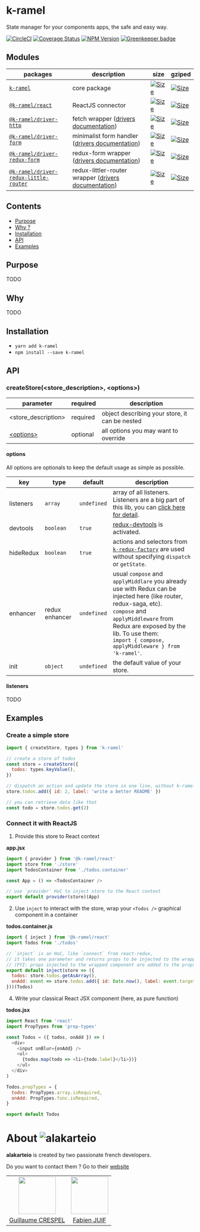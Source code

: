 # k-ramel

State manager for your components apps, the safe and easy way.

[![CircleCI](https://circleci.com/gh/alakarteio/k-ramel.svg?style=shield)](https://circleci.com/gh/alakarteio/k-ramel) [![Coverage Status](https://coveralls.io/repos/github/alakarteio/k-ramel/badge.svg?branch=master)](https://coveralls.io/github/alakarteio/k-ramel?branch=master) [![NPM Version](https://badge.fury.io/js/k-ramel.svg)](https://www.npmjs.com/package/k-ramel) [![Greenkeeper badge](https://badges.greenkeeper.io/alakarteio/k-ramel.svg)](https://greenkeeper.io/)

## Modules
| packages | description | size | gziped |
| -- | -- | -- | -- |
| [`k-ramel`](./packages/k-ramel/README.md) | core package | [![Size](http://img.badgesize.io/alakarteio/k-ramel/master/packages/k-ramel/dist/index.es.js.svg)]() | [![Size](http://img.badgesize.io/alakarteio/k-ramel/master/packages/k-ramel/dist/index.es.js.svg?compression=gzip)]() |
| [`@k-ramel/react`](./packages/connectors/react/README.md) | ReactJS connector | [![Size](http://img.badgesize.io/alakarteio/k-ramel/master/packages/connectors/react/dist/index.es.js.svg)]() | [![Size](http://img.badgesize.io/alakarteio/k-ramel/master/packages/connectors/react/dist/index.es.js.svg?compression=gzip)]() |
| [`@k-ramel/driver-http`](./packages/drivers/http/README.md) | fetch wrapper ([drivers documentation](./packages/k-ramel/doc/DRIVERS.md)) | [![Size](http://img.badgesize.io/alakarteio/k-ramel/master/packages/drivers/http/dist/index.es.js.svg)]() | [![Size](http://img.badgesize.io/alakarteio/k-ramel/master/packages/drivers/http/dist/index.es.js.svg?compression=gzip)]() |
| [`@k-ramel/driver-form`](./packages/drivers/form/README.md) | minimalist form handler ([drivers documentation](./packages/k-ramel/doc/DRIVERS.md)) | [![Size](http://img.badgesize.io/alakarteio/k-ramel/master/packages/drivers/form/dist/index.es.js.svg)]() | [![Size](http://img.badgesize.io/alakarteio/k-ramel/master/packages/drivers/form/dist/index.es.js.svg?compression=gzip)]() |
| [`@k-ramel/driver-redux-form`](./packages/drivers/redux-form/README.md) | redux-form  wrapper ([drivers documentation](./packages/k-ramel/doc/DRIVERS.md)) | [![Size](http://img.badgesize.io/alakarteio/k-ramel/master/packages/drivers/redux-form/dist/index.es.js.svg)]() | [![Size](http://img.badgesize.io/alakarteio/k-ramel/master/packages/drivers/redux-form/dist/index.es.js.svg?compression=gzip)]() |
| [`@k-ramel/driver-redux-little-router`](./packages/drivers/redux-little-router/README.MD) | redux-littler-router wrapper ([drivers documentation](./packages/k-ramel/doc/DRIVERS.md))  | [![Size](http://img.badgesize.io/alakarteio/k-ramel/master/packages/drivers/redux-little-router/dist/index.es.js.svg)]() | [![Size](http://img.badgesize.io/alakarteio/k-ramel/master/packages/drivers/redux-little-router/dist/index.es.js.svg?compression=gzip)]() |

## Contents
 - [Purpose](#purpose)
 - [Why ?](#why)
 - [Installation](#installation)
 - [API](#api)
 - [Examples](#examples)

## Purpose
TODO

## Why
TODO

## Installation
 - `yarn add k-ramel`
 - `npm install --save k-ramel`

## API
### createStore(<store_description>, \<options>)
| parameter | required | description |
|---|---|---|
| <store_description>| required | object describing your store, it can be nested |
| [\<options>](#options) | optional | all options you may want to override |

#### options
All options are optionals to keep the default usage as simple as possible.

| key | type | default | description |
|---|---|---|---|
| listeners | `array` | `undefined` | array of all listeners. Listeners are a big part of this lib, you can [click here for detail](#TODO). |
| devtools | `boolean` | `true` | [redux-devtools](https://github.com/zalmoxisus/redux-devtools-extension) is activated. |
| hideRedux | `boolean` | `true` | actions and selectors from [`k-redux-factory`](https://github.com/alakarteio/k-redux-factory) are used without specifying `dispatch` or `getState`. |
| enhancer | redux enhancer | `undefined` | usual `compose` and `applyMiddlare` you already use with Redux can be injected here (like router, redux-saga, etc). <br />`compose` and `applyMiddleware` from Redux are exposed by the lib. To use them:<br /> ```import { compose, applyMiddleware } from 'k-ramel'```. |
| init | `object` | `undefined` | the default value of your store. |

#### listeners
TODO

## Examples
### Create a simple store
```js
import { createStore, types } from 'k-ramel'

// create a store of todos
const store = createStore({
  todos: types.keyValue(),
})

// dispatch an action and update the store in one line, without k-ramel inner reducer
store.todos.add({ id: 2, label: 'write a better README' })

// you can retrieve data like that
const todo = store.todos.get(2)
```

### Connect it with ReactJS
1. Provide this store to React context

**app.jsx**
```js
import { provider } from '@k-ramel/react'
import store from './store'
import TodosContainer from './todos.container'

const App = () => <TodosContainer />

// use `provider` HoC to inject store to the React context
export default provider(store)(App)
```

2. Use `inject` to interact with the store, wrap your `<Todos />` graphical component in a container

**todos.container.js**
```js
import { inject } from '@k-ramel/react'
import Todos from './todos'

// `inject` is an HoC, like `connect` from react-redux,
// it takes one parameter and returns props to be injected to the wrapped component
// (FYI: props injected to the wrapped component are added to the props given by the parent)
export default inject(store => ({
  todos: store.todos.getAsArray(),
  onAdd: event => store.todos.add({ id: Date.now(), label: event.target.value }),
}))(Todos)
```

4. Write your classical React JSX component (here, as pure function)

**todos.jsx**
```js
import React from 'react'
import PropTypes from 'prop-types'

const Todos = ({ todos, onAdd }) => (
  <div>
    <input onBlur={onAdd} />
    <ul>
      {todos.map(todo => <li>{todo.label}</li>})}
    </ul>
  </div>
)

Todos.propTypes = {
  todos: PropTypes.array.isRequired,
  onAdd: PropTypes.func.isRequired,
}

export default Todos
```

# About ![alakarteio](http://alakarte.io/assets/img/logo.markdown.png)
**alakarteio** is created by two passionate french developers.

Do you want to contact them ? Go to their [website](http://alakarte.io)

<table border="0">
 <tr>
  <td align="center"><img src="https://avatars1.githubusercontent.com/u/26094222?s=460&v=4" width="100" /></td>
  <td align="center"><img src="https://avatars1.githubusercontent.com/u/17828231?s=460&v=4" width="100" /></td>
 </tr>
 <tr>
  <td align="center"><a href="https://github.com/guillaumecrespel">Guillaume CRESPEL</a></td>
  <td align="center"><a href="https://github.com/fabienjuif">Fabien JUIF</a></td>
</table>
